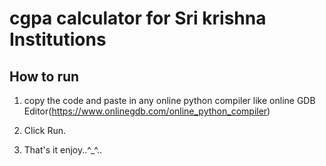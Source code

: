 # cgpa calculator for Sri krishna Institutions

## How to run

1. copy the code and paste in any online python compiler  like  online GDB Editor(https://www.onlinegdb.com/online_python_compiler)

2. Click Run.

3. That's it enjoy..^_^..
